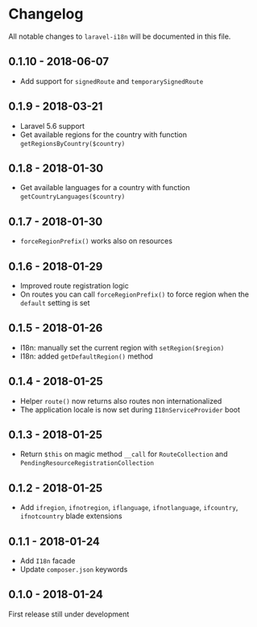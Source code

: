 # Changelog
All notable changes to `laravel-i18n` will be documented in this file.

## 0.1.10 - 2018-06-07
* Add support for `signedRoute` and `temporarySignedRoute`

## 0.1.9 - 2018-03-21
* Laravel 5.6 support
* Get available regions for the country with function `getRegionsByCountry($country)`

## 0.1.8 - 2018-01-30
* Get available languages for a country with function `getCountryLanguages($country)`

## 0.1.7 - 2018-01-30
* `forceRegionPrefix()` works also on resources

## 0.1.6 - 2018-01-29
* Improved route registration logic
* On routes you can call `forceRegionPrefix()` to force region when the `default` setting is set

## 0.1.5 - 2018-01-26
* I18n: manually set the current region with `setRegion($region)`
* I18n: added `getDefaultRegion()` method

## 0.1.4 - 2018-01-25
* Helper `route()` now returns also routes non internationalized
* The application locale is now set during `I18nServiceProvider` boot

## 0.1.3 - 2018-01-25
* Return `$this` on magic method `__call` for `RouteCollection` and `PendingResourceRegistrationCollection`

## 0.1.2 - 2018-01-25
* Add `ifregion`, `ifnotregion`, `iflanguage`, `ifnotlanguage`, `ifcountry`, `ifnotcountry` blade extensions 

## 0.1.1 - 2018-01-24
* Add `I18n` facade
* Update `composer.json` keywords

## 0.1.0 - 2018-01-24
First release still under development